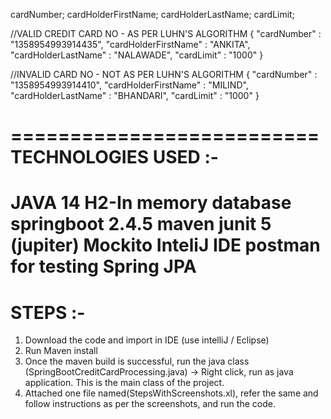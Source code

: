 cardNumber;
cardHolderFirstName;
cardHolderLastName;
cardLimit;

//VALID CREDIT CARD NO - AS PER LUHN'S ALGORITHM
{
"cardNumber" : "1358954993914435",
"cardHolderFirstName" : "ANKITA",
"cardHolderLastName" : "NALAWADE",
"cardLimit" : "1000"
}

//INVALID CARD NO - NOT AS PER LUHN'S ALGORITHM
{
"cardNumber" : "1358954993914410",
"cardHolderFirstName" : "MILIND",
"cardHolderLastName" : "BHANDARI",
"cardLimit" : "1000"
}

==========================
TECHNOLOGIES USED :-
=======================

JAVA 14
H2-In memory database
springboot 2.4.5
maven
junit 5 (jupiter)
Mockito
InteliJ IDE
postman for testing 
Spring JPA
==========================

STEPS :-
==========================

1. Download the code and import in IDE (use intelliJ / Eclipse)
2. Run Maven install
3. Once the maven build is successful, run the java class (SpringBootCreditCardProcessing.java) -> Right click, run as java application.
This is the main class of the project.
4. Attached one file named(StepsWithScreenshots.xl), refer the same and follow instructions as per the screenshots, and run the code. 


